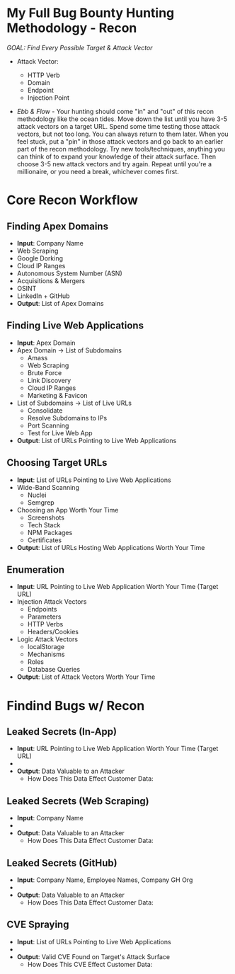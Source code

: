 # My Full Bug Bounty Hunting Methodology - Recon

*GOAL: Find Every Possible Target & Attack Vector*

- Attack Vector:
    - HTTP Verb
    - Domain
    - Endpoint
    - Injection Point

- *Ebb & Flow* - Your hunting should come "in" and "out" of this recon methodology like the ocean tides. Move down the list until you have 3-5 attack vectors on a target URL. Spend some time testing those attack vectors, but not too long. You can always return to them later. When you feel stuck, put a "pin" in those attack vectors and go back to an earlier part of the recon methodology. Try new tools/techniques, anything you can think of to expand your knowledge of their attack surface. Then choose 3-5 new attack vectors and try again. Repeat until you're a millionaire, or you need a break, whichever comes first.


# Core Recon Workflow

## Finding Apex Domains

- **Input**: Company Name
- Web Scraping
- Google Dorking
- Cloud IP Ranges
- Autonomous System Number (ASN)
- Acquisitions & Mergers
- OSINT
- LinkedIn + GitHub
- **Output**: List of Apex Domains

## Finding Live Web Applications

- **Input**: Apex Domain
- Apex Domain -> List of Subdomains
    - Amass
    - Web Scraping
    - Brute Force
    - Link Discovery
    - Cloud IP Ranges
    - Marketing & Favicon
- List of Subdomains -> List of Live URLs
    - Consolidate
    - Resolve Subdomains to IPs
    - Port Scanning
    - Test for Live Web App
- **Output**: List of URLs Pointing to Live Web Applications

## Choosing Target URLs

- **Input**: List of URLs Pointing to Live Web Applications
- Wide-Band Scanning
    - Nuclei
    - Semgrep
- Choosing an App Worth Your Time
    - Screenshots
    - Tech Stack
    - NPM Packages
    - Certificates
- **Output**: List of URLs Hosting Web Applications Worth Your Time

## Enumeration

- **Input**: URL Pointing to Live Web Application Worth Your Time (Target URL)
- Injection Attack Vectors
    - Endpoints
    - Parameters
    - HTTP Verbs
    - Headers/Cookies
- Logic Attack Vectors
    - localStorage
    - Mechanisms
    - Roles
    - Database Queries
- **Output**: List of Attack Vectors Worth Your Time



# Findind Bugs w/ Recon

## Leaked Secrets (In-App)

- **Input**: URL Pointing to Live Web Application Worth Your Time (Target URL)
- 
- **Output**: Data Valuable to an Attacker
    - How Does This Data Effect Customer Data:

## Leaked Secrets (Web Scraping)

- **Input**: Company Name
- 
- **Output**: Data Valuable to an Attacker
    - How Does This Data Effect Customer Data:

## Leaked Secrets (GitHub)

- **Input**: Company Name, Employee Names, Company GH Org
- 
- **Output**: Data Valuable to an Attacker
    - How Does This Data Effect Customer Data:

## CVE Spraying

- **Input**: List of URLs Pointing to Live Web Applications
- 
- **Output**: Valid CVE Found on Target's Attack Surface
    - How Does This CVE Effect Customer Data: